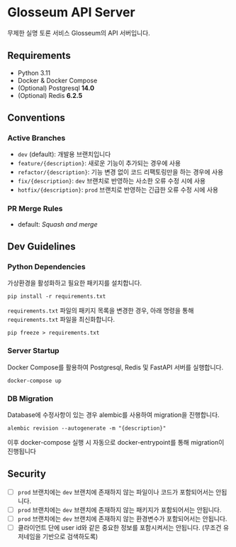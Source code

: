 # Glosseum API Server
무제한 실명 토론 서비스 Glosseum의 API 서버입니다.

## Requirements
- Python 3.11
- Docker & Docker Compose
- (Optional) Postgresql **14.0**
- (Optional) Redis **6.2.5**

## Conventions

### Active Branches
- `dev` (default): 개발용 브랜치입니다
- `feature/{description}`: 새로운 기능이 추가되는 경우에 사용
- `refactor/{description}`: 기능 변경 없이 코드 리팩토링만을 하는 경우에 사용
- `fix/{description}`: `dev` 브랜치로 반영하는 사소한 오류 수정 시에 사용
- `hotfix/{description}`: `prod` 브랜치로 반영하는 긴급한 오류 수정 시에 사용

### PR Merge Rules
  - default: *Squash and merge*


## Dev Guidelines

### Python Dependencies
가상환경을 활성화하고 필요한 패키지를 설치합니다.
```shell
pip install -r requirements.txt
```
`requirements.txt` 파일의 패키지 목록을 변경한 경우, 아래 명령을 통해 `requirements.txt` 파일을 최신화합니다.
```shell
pip freeze > requirements.txt
```

### Server Startup
Docker Compose를 활용하여 Postgresql, Redis 및 FastAPI 서버를 실행합니다.
```shell
docker-compose up
```

### DB Migration
Database에 수정사항이 있는 경우 alembic를 사용하여 migration을 진행합니다.
```shell
alembic revision --autogenerate -m "{description}"
```

이후 docker-compose 실행 시 자동으로 docker-entrypoint를 통해 migration이 진행됩니다

## Security
- [ ] `prod` 브랜치에는 `dev` 브랜치에 존재하지 않는 파일이나 코드가 포함되어서는 안됩니다.
- [ ] `prod` 브랜치에는 `dev` 브랜치에 존재하지 않는 패키지가 포함되어서는 안됩니다.
- [ ] `prod` 브랜치에는 `dev` 브랜치에 존재하지 않는 환경변수가 포함되어서는 안됩니다.
- [ ] 클라이언트 단에 user id와 같은 중요한 정보를 포함시켜서는 안됩니다. (무조건 유저네임을 기반으로 검색하도록)
